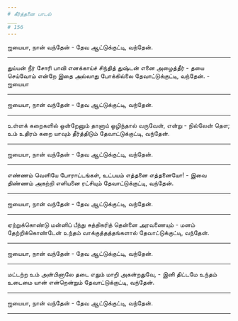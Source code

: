 ```yaml
---
# கீர்த்தனை பாடல்
___
# 156
---
```


ஐயையா, நான் வந்தேன் - தேவ
ஆட்டுக்குட்டி, வந்தேன்.

---

துய்யன் நீர் சோரி பாவி
எனக்காய்ச் சிந்தித்
துஷ்டன் எனை அழைத்தீர் - தயை
செய்வோம் என்றே இதை
அல்லாது போக்கில்லை
தேவாட்டுக்குட்டி, வந்தேன். - ஐயையா

---

ஐயையா, நான் வந்தேன் - தேவ
ஆட்டுக்குட்டி, வந்தேன்.

---

உள்ளக் கறைகளில்
ஒன்றேனும் தானாய்
ஒழிந்தால் வருவேன்,
என்று - நில்லேன்
தௌ; உம் உதிரம் கறை
யாவும் தீர்த்திடும்
தேவாட்டுக்குட்டி, வந்தேன்.

---

ஐயையா, நான் வந்தேன் - தேவ
ஆட்டுக்குட்டி, வந்தேன்.

---

எண்ணம் வெளியே
போராட்டங்கள், உட்பயம்
எத்தனை எத்தனையோ! - இவை
திண்ணம் அகற்றி எளியனை ரட்சியும்
தேவாட்டுக்குட்டி, வந்தேன்.

---

ஐயையா, நான் வந்தேன் - தேவ
ஆட்டுக்குட்டி, வந்தேன்.

---

ஏற்றுக்கொண்டு மன்னிப்
பீந்து சுத்திகரித்
தென்னை அரவணையும் - மனம்
தேற்றிக்கொண்டேன் உந்தம்
வாக்குத்தத்தங்களால்
தேவாட்டுக்குட்டி, வந்தேன்.

---

ஐயையா, நான் வந்தேன் - தேவ
ஆட்டுக்குட்டி, வந்தேன்.

---

மட்டற்ற உம் அன்பினாலே
தடை எதும்
மாறி அகன்றதுவே, - இனி
திட்டமே உந்தம் உடைமை
யான் என்றென்றும்
தேவாட்டுக்குட்டி, வந்தேன்.

---

ஐயையா, நான் வந்தேன் - தேவ
ஆட்டுக்குட்டி, வந்தேன்.

---
